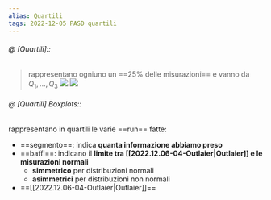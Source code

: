 ```yaml
---
alias: Quartili
tags: 2022-12-05 PASD quartili
---
```


###### @ [Quartili]::
> rappresentano ogniuno un ==25% delle misurazioni== e vanno da $Q_1,...,Q_3$ 
> ![](Uni/PASD/esoneri/img/quart.jpeg)
> ![](Uni/PASD/esoneri/img/boxplot.jpg)
<!--ID: 1670251133305-->


###### @ [Quartili] Boxplots::
rappresentano in quartili le varie ==run== fatte:
- ==segmento==: indica **quanta informazione abbiamo preso**
- ==baffi==: indicano il **limite tra [[2022.12.06-04-Outlaier|Outlaier]] e le misurazioni normali**
	- **simmetrico** per distribuzioni normali
	- **asimmetrici** per distribuzioni non normali
- ==[[2022.12.06-04-Outlaier|Outlaier]]==
<!--ID: 1670251662996-->


